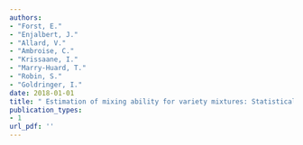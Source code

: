 ```yaml
---
authors: 
- "Forst, E."
- "Enjalbert, J."
- "Allard, V."
- "Ambroise, C."
- "Krissaane, I."
- "Marry-Huard, T."
- "Robin, S."
- "Goldringer, I."
date: 2018-01-01
title: " Estimation of mixing ability for variety mixtures: Statistical models and experimental results "
publication_types:
- 1
url_pdf: ''
---
```

